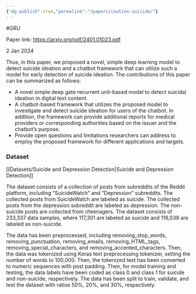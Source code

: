 ```yaml
---
{"dg-publish":true,"permalink":"/papers/caution-suicide/"}
---
```


#GRU 

Paper link: https://arxiv.org/pdf/2401.01023.pdf

2 Jan 2024

Thus, in this paper, we proposed a novel, simple deep learning model to detect suicide ideation and a chatbot framework that can utilize such a model for early detection of suicide ideation. The contributions of this paper can be summarized as follows:

- A novel simple deep gate recurrent unit-based model to detect suicidal ideation in digital text content. 
- A chatbot-based framework that utilizes the proposed model to investigate and detect suicide ideation for users of the chatbot. In addition, the framework can provide additional reports for medical providers or corresponding authorities based on the issuer and the chatbot’s purpose. 
-  Provide open questions and limitations researchers can address to employ the proposed framework for different applications and targets.




### Dataset

[[Datasets/Suicide and Depression Detection\|Suicide and Depression Detection]]

The dataset consists of a collection of posts from subreddits of the Reddit platform, including ”SuicideWatch” and ”Depression” subreddits. The collected posts from SuicideWatch are labeled as suicide. The collected posts from the depression subreddit are labeled as depression. The non-suicide posts are collected from r/teenagers. The dataset consists of 233,337 data samples, where 117,301 are labeled as suicide and 116,039 are labeled as non-suicide.

The data has been preprocessed, including removing_stop_words, removing_punctuation, removing_emails, removing_HTML_tags, removing_special_characters, and removing_accented_characters. Then, the data was tokenized using Keras text preprocessing tokenizer, setting the number of words to 100,000. Then, the tokenized text has been converted to numeric sequences with post padding. Then, for model training and testing, the data labels have been coded as class 0 and class 1 for suicide and non-suicide, respectively. The data has been split to train, validate, and test the dataset with ratios 50%, 20%, and 30%, respectively.


